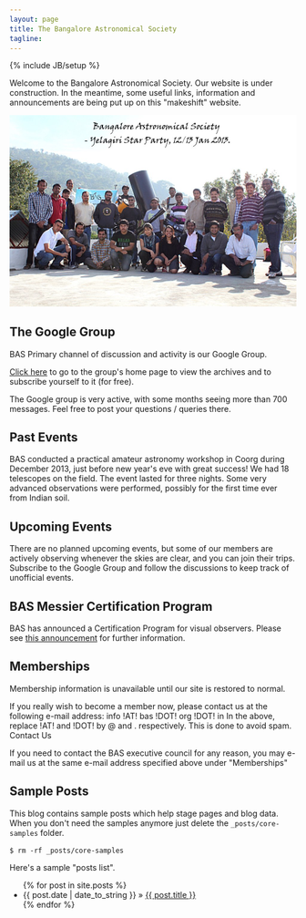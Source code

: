```yaml
---
layout: page
title: The Bangalore Astronomical Society
tagline:
---
```

{% include JB/setup %}

Welcome to the Bangalore Astronomical Society. Our website is under construction. In the meantime, some useful links, information and announcements are being put up on this "makeshift" website.

![](assets/images/bas_yelagiri_jan_2013.jpg)

## The Google Group

BAS Primary channel of discussion and activity is our Google Group.

[Click here](http://groups.google.com/group/b-a-s) to go to the group's home page to view the archives and to subscribe yourself to it (for free). 

The Google group is very active, with some months seeing more than 700 messages. Feel free to post your questions / queries there.

## Past Events

BAS conducted a practical amateur astronomy workshop in Coorg during December 2013, just before new year's eve with great success! We had 18 telescopes on the field. The event lasted for three nights. Some very advanced observations were performed, possibly for the first time ever from Indian soil.

## Upcoming Events

There are no planned upcoming events, but some of our members are actively observing whenever the skies are clear, and you can join their trips. Subscribe to the Google Group and follow the discussions to keep track of unofficial events.

## BAS Messier Certification Program

BAS has announced a Certification Program for visual observers. Please see [this announcement](https://groups.google.com/forum/?fromgroups=#!topic/b-a-s/yqYkrd5wbBM) for further information.

## Memberships

Membership information is unavailable until our site is restored to normal.

If you really wish to become a member now, please contact us at the following e-mail address: info !AT! bas !DOT! org !DOT! in In the above, replace !AT! and !DOT! by @ and . respectively. This is done to avoid spam.
Contact Us

If you need to contact the BAS executive council for any reason, you may e-mail us at the same e-mail address specified above under "Memberships"


## Sample Posts

This blog contains sample posts which help stage pages and blog data.
When you don't need the samples anymore just delete the `_posts/core-samples` folder.

    $ rm -rf _posts/core-samples

Here's a sample "posts list".

<ul class="posts">
  {% for post in site.posts %}
    <li><span>{{ post.date | date_to_string }}</span> &raquo; <a href="{{ BASE_PATH }}{{ post.url }}">{{ post.title }}</a></li>
  {% endfor %}
</ul>

